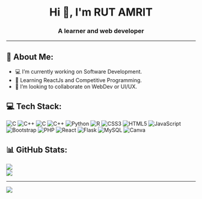 <h1 align="center">Hi 👋, I'm RUT AMRIT
<h3 align="center">A learner and web developer</h3> </h1><hr>

## 💫 About Me:
- 💻  I’m currently working on Software Development.    <br>
- 🌱  Learning ReactJs and Competitive Programming.           <br>
- 👯  I’m looking to collaborate on WebDev or UI/UX. 

## 💻 Tech Stack:
![C](https://img.shields.io/badge/c-%2300599C.svg?style=for-the-badge&logo=c&logoColor=white) ![C++](https://img.shields.io/badge/c++-%2300599C.svg?style=for-the-badge&logo=c%2B%2B&logoColor=white) ![C](https://img.shields.io/badge/c-%2300599C.svg?style=for-the-badge&logo=c&logoColor=white) ![C++](https://img.shields.io/badge/c++-%2300599C.svg?style=for-the-badge&logo=c%2B%2B&logoColor=white) ![Python](https://img.shields.io/badge/python-3670A0?style=for-the-badge&logo=python&logoColor=ffdd54) ![R](https://img.shields.io/badge/r-%23276DC3.svg?style=for-the-badge&logo=r&logoColor=white) ![CSS3](https://img.shields.io/badge/css3-%231572B6.svg?style=for-the-badge&logo=css3&logoColor=white) ![HTML5](https://img.shields.io/badge/html5-%23E34F26.svg?style=for-the-badge&logo=html5&logoColor=white) ![JavaScript](https://img.shields.io/badge/javascript-%23323330.svg?style=for-the-badge&logo=javascript&logoColor=%23F7DF1E) ![Bootstrap](https://img.shields.io/badge/bootstrap-%238511FA.svg?style=for-the-badge&logo=bootstrap&logoColor=white) ![PHP](https://img.shields.io/badge/php-%23777BB4.svg?style=for-the-badge&logo=php&logoColor=white) ![React](https://img.shields.io/badge/react-%2320232a.svg?style=for-the-badge&logo=react&logoColor=%2361DAFB) ![Flask](https://img.shields.io/badge/flask-%23000.svg?style=for-the-badge&logo=flask&logoColor=white) ![MySQL](https://img.shields.io/badge/mysql-4479A1.svg?style=for-the-badge&logo=mysql&logoColor=white) ![Canva](https://img.shields.io/badge/Canva-%2300C4CC.svg?style=for-the-badge&logo=Canva&logoColor=white)

  
## 📊 GitHub Stats:
![](https://github-readme-streak-stats.herokuapp.com/?user=Rut2507&theme=radical&hide_border=true)<br/>
![](https://github-readme-stats.vercel.app/api/top-langs/?username=Rut2507&theme=radical&hide_border=true&include_all_commits=false&count_private=false&layout=compact)


---
[![](https://visitcount.itsvg.in/api?id=Rut2507&icon=7&color=10)](https://visitcount.itsvg.in)



<!-- Proudly created with GPRM ( https://gprm.itsvg.in ) -->
